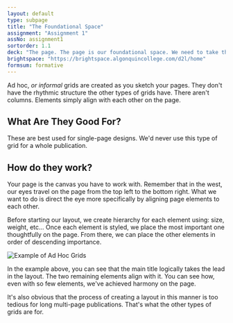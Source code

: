 ```yaml
---
layout: default
type: subpage
title: "The Foundational Space"
assignment: "Assignment 1"
assNo: assignment1
sortorder: 1.1
deck: "The page. The page is our foundational space. We need to take the geometry of our page into consideration to achieve harmony in the final product."
brightspace: "https://brightspace.algonquincollege.com/d2l/home"
formsum: formative
---
```

Ad hoc, *or informal* grids are created as you sketch your pages. They don't have the rhythmic structure the other types of grids have. There aren't columns. Elements simply align with each other on the page.

## What Are They Good For?

These are best used for single-page designs. We'd never use this type of grid for a whole publication.

## How do they work?

Your page is the canvas you have to work with. Remember that in the west, our eyes travel on the page from the top left to the bottom right. What we want to do is direct the eye more specifically by aligning page elements to each other.

Before starting our layout, we create hierarchy for each element using: size, weight, etc... Once each element is styled, we place the most important one thoughtfully on the page. From there, we can place the other elements in order of descending importance.

![Example of Ad Hoc Grids]({{site.url}}/svg/adhoc-grids.svg "Example of Ad Hoc Grids")

In the example above, you can see that the main title logically takes the lead in the layout. The two remaining elements align with it. You can see how, even with so few elements, we've achieved harmony on the page.

It's also obvious that the process of creating a layout in this manner is too tedious for long multi-page publications. That's what the other types of grids are for.